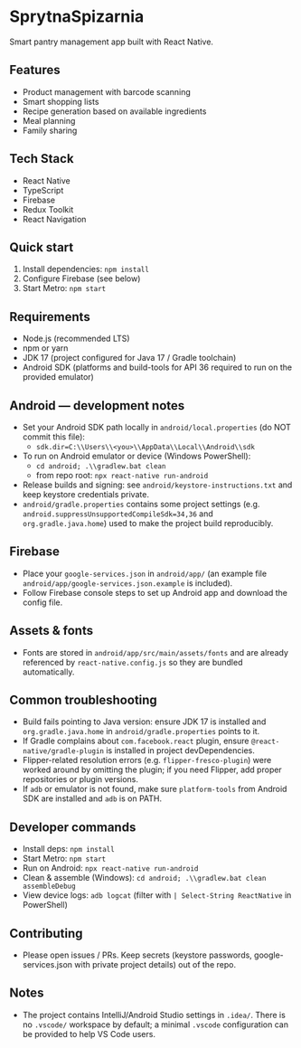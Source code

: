 # SprytnaSpizarnia

Smart pantry management app built with React Native.

## Features

- Product management with barcode scanning
- Smart shopping lists
- Recipe generation based on available ingredients
- Meal planning
- Family sharing

## Tech Stack

- React Native
- TypeScript
- Firebase
- Redux Toolkit
- React Navigation

## Quick start

1. Install dependencies: `npm install`
2. Configure Firebase (see below)
3. Start Metro: `npm start`

## Requirements

- Node.js (recommended LTS)
- npm or yarn
- JDK 17 (project configured for Java 17 / Gradle toolchain)
- Android SDK (platforms and build-tools for API 36 required to run on the provided emulator)

## Android — development notes

- Set your Android SDK path locally in `android/local.properties` (do NOT commit this file):
  - `sdk.dir=C:\\Users\\<you>\\AppData\\Local\\Android\\sdk`
- To run on Android emulator or device (Windows PowerShell):
  - `cd android; .\\gradlew.bat clean`
  - from repo root: `npx react-native run-android`
- Release builds and signing: see `android/keystore-instructions.txt` and keep keystore credentials private.
- `android/gradle.properties` contains some project settings (e.g. `android.suppressUnsupportedCompileSdk=34,36` and `org.gradle.java.home`) used to make the project build reproducibly.

## Firebase

- Place your `google-services.json` in `android/app/` (an example file `android/app/google-services.json.example` is included).
- Follow Firebase console steps to set up Android app and download the config file.

## Assets & fonts

- Fonts are stored in `android/app/src/main/assets/fonts` and are already referenced by `react-native.config.js` so they are bundled automatically.

## Common troubleshooting

- Build fails pointing to Java version: ensure JDK 17 is installed and `org.gradle.java.home` in `android/gradle.properties` points to it.
- If Gradle complains about `com.facebook.react` plugin, ensure `@react-native/gradle-plugin` is installed in project devDependencies.
- Flipper-related resolution errors (e.g. `flipper-fresco-plugin`) were worked around by omitting the plugin; if you need Flipper, add proper repositories or plugin versions.
- If `adb` or emulator is not found, make sure `platform-tools` from Android SDK are installed and `adb` is on PATH.

## Developer commands

- Install deps: `npm install`
- Start Metro: `npm start`
- Run on Android: `npx react-native run-android`
- Clean & assemble (Windows): `cd android; .\\gradlew.bat clean assembleDebug`
- View device logs: `adb logcat` (filter with `| Select-String ReactNative` in PowerShell)

## Contributing

- Please open issues / PRs. Keep secrets (keystore passwords, google-services.json with private project details) out of the repo.

## Notes

- The project contains IntelliJ/Android Studio settings in `.idea/`. There is no `.vscode/` workspace by default; a minimal `.vscode` configuration can be provided to help VS Code users.
